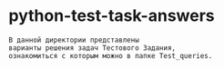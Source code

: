 # python-test-task-answers

    В данной директории представлены 
    варианты решения задач Тестового Задания,
    ознакомиться с которым можно в папке Test_queries.